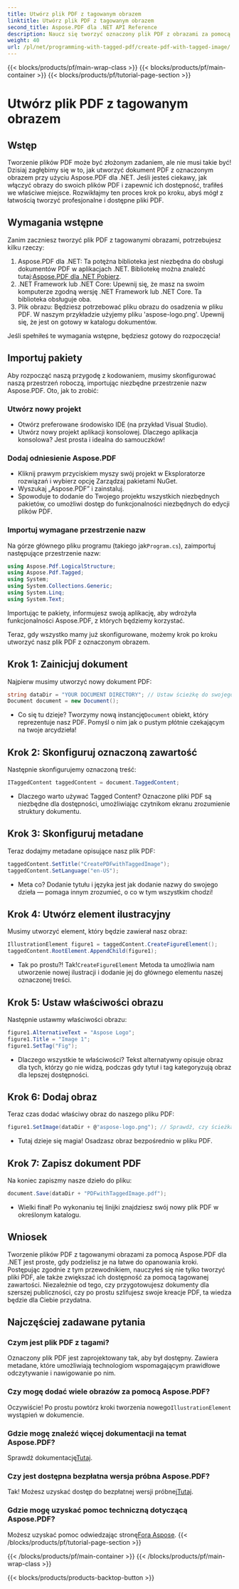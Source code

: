 ```yaml
---
title: Utwórz plik PDF z tagowanym obrazem
linktitle: Utwórz plik PDF z tagowanym obrazem
second_title: Aspose.PDF dla .NET API Reference
description: Naucz się tworzyć oznaczony plik PDF z obrazami za pomocą Aspose.PDF dla .NET. Postępuj zgodnie z naszym przewodnikiem krok po kroku, aby tworzyć dostępne i profesjonalne dokumenty.
weight: 40
url: /pl/net/programming-with-tagged-pdf/create-pdf-with-tagged-image/
---
```


{{< blocks/products/pf/main-wrap-class >}}
{{< blocks/products/pf/main-container >}}
{{< blocks/products/pf/tutorial-page-section >}}

# Utwórz plik PDF z tagowanym obrazem

## Wstęp

Tworzenie plików PDF może być złożonym zadaniem, ale nie musi takie być! Dzisiaj zagłębimy się w to, jak utworzyć dokument PDF z oznaczonym obrazem przy użyciu Aspose.PDF dla .NET. Jeśli jesteś ciekawy, jak włączyć obrazy do swoich plików PDF i zapewnić ich dostępność, trafiłeś we właściwe miejsce. Rozwikłajmy ten proces krok po kroku, abyś mógł z łatwością tworzyć profesjonalne i dostępne pliki PDF.

## Wymagania wstępne

Zanim zaczniesz tworzyć plik PDF z tagowanymi obrazami, potrzebujesz kilku rzeczy:

1. Aspose.PDF dla .NET: Ta potężna biblioteka jest niezbędna do obsługi dokumentów PDF w aplikacjach .NET. Bibliotekę można znaleźć tutaj:[Aspose.PDF dla .NET Pobierz](https://releases.aspose.com/pdf/net/).
2. .NET Framework lub .NET Core: Upewnij się, że masz na swoim komputerze zgodną wersję .NET Framework lub .NET Core. Ta biblioteka obsługuje oba.
3. Plik obrazu: Będziesz potrzebować pliku obrazu do osadzenia w pliku PDF. W naszym przykładzie użyjemy pliku 'aspose-logo.png'. Upewnij się, że jest on gotowy w katalogu dokumentów. 

Jeśli spełniłeś te wymagania wstępne, będziesz gotowy do rozpoczęcia!

## Importuj pakiety

Aby rozpocząć naszą przygodę z kodowaniem, musimy skonfigurować naszą przestrzeń roboczą, importując niezbędne przestrzenie nazw Aspose.PDF. Oto, jak to zrobić:

### Utwórz nowy projekt

- Otwórz preferowane środowisko IDE (na przykład Visual Studio).
- Utwórz nowy projekt aplikacji konsolowej. Dlaczego aplikacja konsolowa? Jest prosta i idealna do samouczków!

### Dodaj odniesienie Aspose.PDF

- Kliknij prawym przyciskiem myszy swój projekt w Eksploratorze rozwiązań i wybierz opcję Zarządzaj pakietami NuGet.
- Wyszukaj „Aspose.PDF” i zainstaluj. 
- Spowoduje to dodanie do Twojego projektu wszystkich niezbędnych pakietów, co umożliwi dostęp do funkcjonalności niezbędnych do edycji plików PDF.

### Importuj wymagane przestrzenie nazw

 Na górze głównego pliku programu (takiego jak`Program.cs`), zaimportuj następujące przestrzenie nazw:

```csharp
using Aspose.Pdf.LogicalStructure;
using Aspose.Pdf.Tagged;
using System;
using System.Collections.Generic;
using System.Linq;
using System.Text;
```

Importując te pakiety, informujesz swoją aplikację, aby wdrożyła funkcjonalności Aspose.PDF, z których będziemy korzystać.

Teraz, gdy wszystko mamy już skonfigurowane, możemy krok po kroku utworzyć nasz plik PDF z oznaczonym obrazem.

## Krok 1: Zainicjuj dokument

Najpierw musimy utworzyć nowy dokument PDF:

```csharp
string dataDir = "YOUR DOCUMENT DIRECTORY"; // Ustaw ścieżkę do swojego katalogu
Document document = new Document();
```

-  Co się tu dzieje? Tworzymy nową instancję`Document` obiekt, który reprezentuje nasz PDF. Pomyśl o nim jak o pustym płótnie czekającym na twoje arcydzieła!

## Krok 2: Skonfiguruj oznaczoną zawartość

Następnie skonfigurujemy oznaczoną treść:

```csharp
ITaggedContent taggedContent = document.TaggedContent;
```

- Dlaczego warto używać Tagged Content? Oznaczone pliki PDF są niezbędne dla dostępności, umożliwiając czytnikom ekranu zrozumienie struktury dokumentu.

## Krok 3: Skonfiguruj metadane

Teraz dodajmy metadane opisujące nasz plik PDF:

```csharp
taggedContent.SetTitle("CreatePDFwithTaggedImage");
taggedContent.SetLanguage("en-US");
```

- Meta co? Dodanie tytułu i języka jest jak dodanie nazwy do swojego dzieła — pomaga innym zrozumieć, o co w tym wszystkim chodzi!

## Krok 4: Utwórz element ilustracyjny

Musimy utworzyć element, który będzie zawierał nasz obraz:

```csharp
IllustrationElement figure1 = taggedContent.CreateFigureElement();
taggedContent.RootElement.AppendChild(figure1);
```

-  Tak po prostu?! Tak!`CreateFigureElement` Metoda ta umożliwia nam utworzenie nowej ilustracji i dodanie jej do głównego elementu naszej oznaczonej treści.

## Krok 5: Ustaw właściwości obrazu

Następnie ustawmy właściwości obrazu:

```csharp
figure1.AlternativeText = "Aspose Logo";
figure1.Title = "Image 1";
figure1.SetTag("Fig");
```

- Dlaczego wszystkie te właściwości? Tekst alternatywny opisuje obraz dla tych, którzy go nie widzą, podczas gdy tytuł i tag kategoryzują obraz dla lepszej dostępności.

## Krok 6: Dodaj obraz

Teraz czas dodać właściwy obraz do naszego pliku PDF:

```csharp
figure1.SetImage(dataDir + @"aspose-logo.png"); // Sprawdź, czy ścieżka do obrazu jest prawidłowa!
```

- Tutaj dzieje się magia! Osadzasz obraz bezpośrednio w pliku PDF. 

## Krok 7: Zapisz dokument PDF

Na koniec zapiszmy nasze dzieło do pliku:

```csharp
document.Save(dataDir + "PDFwithTaggedImage.pdf");
```

- Wielki finał! Po wykonaniu tej linijki znajdziesz swój nowy plik PDF w określonym katalogu.

## Wniosek

Tworzenie plików PDF z tagowanymi obrazami za pomocą Aspose.PDF dla .NET jest proste, gdy podzielisz je na łatwe do opanowania kroki. Postępując zgodnie z tym przewodnikiem, nauczyłeś się nie tylko tworzyć pliki PDF, ale także zwiększać ich dostępność za pomocą tagowanej zawartości. Niezależnie od tego, czy przygotowujesz dokumenty dla szerszej publiczności, czy po prostu szlifujesz swoje kreacje PDF, ta wiedza będzie dla Ciebie przydatna.

## Najczęściej zadawane pytania

### Czym jest plik PDF z tagami?
Oznaczony plik PDF jest zaprojektowany tak, aby był dostępny. Zawiera metadane, które umożliwiają technologiom wspomagającym prawidłowe odczytywanie i nawigowanie po nim.

### Czy mogę dodać wiele obrazów za pomocą Aspose.PDF?
 Oczywiście! Po prostu powtórz kroki tworzenia nowego`IllustrationElement` wystąpień w dokumencie.

### Gdzie mogę znaleźć więcej dokumentacji na temat Aspose.PDF?
 Sprawdź dokumentację[Tutaj](https://reference.aspose.com/pdf/net/).

### Czy jest dostępna bezpłatna wersja próbna Aspose.PDF?
 Tak! Możesz uzyskać dostęp do bezpłatnej wersji próbnej[Tutaj](https://releases.aspose.com/).

### Gdzie mogę uzyskać pomoc techniczną dotyczącą Aspose.PDF?
 Możesz uzyskać pomoc odwiedzając stronę[Fora Aspose](https://forum.aspose.com/c/pdf/10).
{{< /blocks/products/pf/tutorial-page-section >}}

{{< /blocks/products/pf/main-container >}}
{{< /blocks/products/pf/main-wrap-class >}}

{{< blocks/products/products-backtop-button >}}
